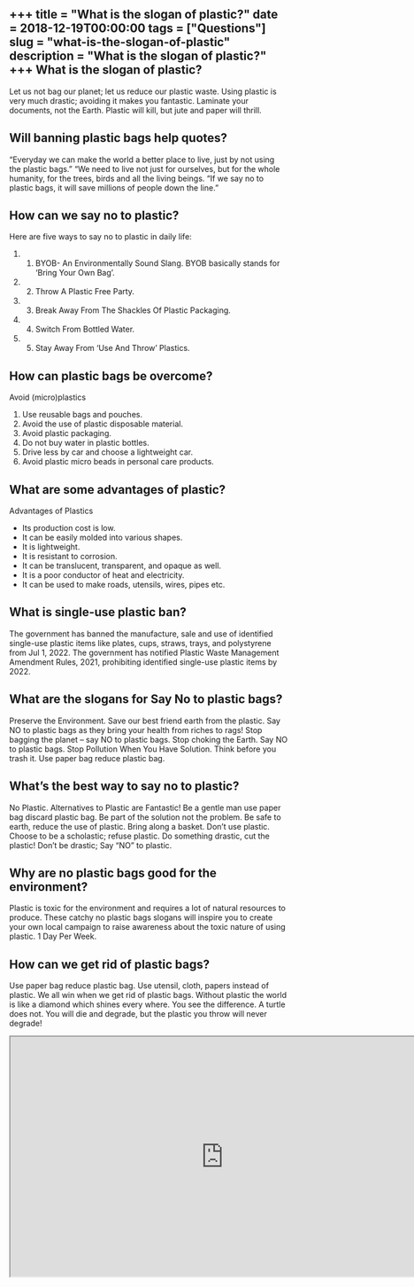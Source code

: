 +++
title = "What is the slogan of plastic?"
date = 2018-12-19T00:00:00
tags = ["Questions"]
slug = "what-is-the-slogan-of-plastic"
description = "What is the slogan of plastic?"
+++
What is the slogan of plastic?
------------------------------

Let us not bag our planet; let us reduce our plastic waste. Using plastic is very much drastic; avoiding it makes you fantastic. Laminate your documents, not the Earth. Plastic will kill, but jute and paper will thrill.

Will banning plastic bags help quotes?
--------------------------------------

“Everyday we can make the world a better place to live, just by not using the plastic bags.” “We need to live not just for ourselves, but for the whole humanity, for the trees, birds and all the living beings. “If we say no to plastic bags, it will save millions of people down the line.”

How can we say no to plastic?
-----------------------------

Here are five ways to say no to plastic in daily life:

1. 1) BYOB- An Environmentally Sound Slang. BYOB basically stands for ‘Bring Your Own Bag’.
2. 2) Throw A Plastic Free Party.
3. 3) Break Away From The Shackles Of Plastic Packaging.
4. 4) Switch From Bottled Water.
5. 5) Stay Away From ‘Use And Throw’ Plastics.

How can plastic bags be overcome?
---------------------------------

Avoid (micro)plastics

1. Use reusable bags and pouches.
2. Avoid the use of plastic disposable material.
3. Avoid plastic packaging.
4. Do not buy water in plastic bottles.
5. Drive less by car and choose a lightweight car.
6. Avoid plastic micro beads in personal care products.

What are some advantages of plastic?
------------------------------------

Advantages of Plastics

- Its production cost is low.
- It can be easily molded into various shapes.
- It is lightweight.
- It is resistant to corrosion.
- It can be translucent, transparent, and opaque as well.
- It is a poor conductor of heat and electricity.
- It can be used to make roads, utensils, wires, pipes etc.

What is single-use plastic ban?
-------------------------------

The government has banned the manufacture, sale and use of identified single-use plastic items like plates, cups, straws, trays, and polystyrene from Jul 1, 2022. The government has notified Plastic Waste Management Amendment Rules, 2021, prohibiting identified single-use plastic items by 2022.

What are the slogans for Say No to plastic bags?
------------------------------------------------

Preserve the Environment. Save our best friend earth from the plastic. Say NO to plastic bags as they bring your health from riches to rags! Stop bagging the planet – say NO to plastic bags. Stop choking the Earth. Say NO to plastic bags. Stop Pollution When You Have Solution. Think before you trash it. Use paper bag reduce plastic bag.

What’s the best way to say no to plastic?
-----------------------------------------

No Plastic. Alternatives to Plastic are Fantastic! Be a gentle man use paper bag discard plastic bag. Be part of the solution not the problem. Be safe to earth, reduce the use of plastic. Bring along a basket. Don’t use plastic. Choose to be a scholastic; refuse plastic. Do something drastic, cut the plastic! Don’t be drastic; Say “NO” to plastic.

Why are no plastic bags good for the environment?
-------------------------------------------------

Plastic is toxic for the environment and requires a lot of natural resources to produce. These catchy no plastic bags slogans will inspire you to create your own local campaign to raise awareness about the toxic nature of using plastic. 1 Day Per Week.

How can we get rid of plastic bags?
-----------------------------------

Use paper bag reduce plastic bag. Use utensil, cloth, papers instead of plastic. We all win when we get rid of plastic bags. Without plastic the world is like a diamond which shines every where. You see the difference. A turtle does not. You will die and degrade, but the plastic you throw will never degrade!

<iframe allow="accelerometer; autoplay; clipboard-write; encrypted-media; gyroscope; picture-in-picture" allowfullscreen="" class="__youtube_prefs__  epyt-is-override  no-lazyload" data-no-lazy="1" data-origheight="433" data-origwidth="770" data-skipgform_ajax_framebjll="" height="433" id="_ytid_58032" loading="lazy" src="https://www.youtube.com/embed/zShFiuAxYRE?enablejsapi=1&autoplay=0&cc_load_policy=0&cc_lang_pref=&iv_load_policy=1&loop=0&modestbranding=0&rel=1&fs=1&playsinline=0&autohide=2&theme=dark&color=red&controls=1&" title="YouTube player" width="770"></iframe>